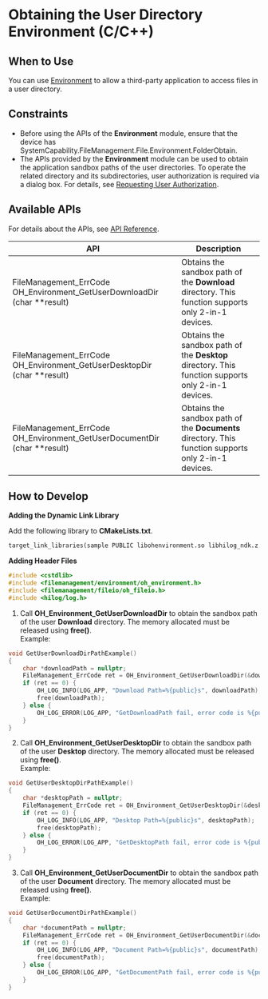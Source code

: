 # Obtaining the User Directory Environment (C/C++)
<!--Kit: Core File Kit-->
<!--Subsystem: FileManagement-->
<!--Owner: @wangke25; @gsl_1234; @wuchengjun5-->
<!--Designer: @gsl_1234; @wangke25-->
<!--Tester: @liuhonggang123; @yue-ye2; @juxiaopang-->
<!--Adviser: @foryourself-->

## When to Use

You can use [Environment](../reference/apis-core-file-kit/capi-oh-environment-h.md) to allow a third-party application to access files in a user directory.

## Constraints

- Before using the APIs of the **Environment** module, ensure that the device has SystemCapability.FileManagement.File.Environment.FolderObtain.
- The APIs provided by the **Environment** module can be used to obtain the application sandbox paths of the user directories. To operate the related directory and its subdirectories, user authorization is required via a dialog box. For details, see [Requesting User Authorization](../security/AccessToken/request-user-authorization.md).

## Available APIs

For details about the APIs, see [API Reference](../reference/apis-core-file-kit/capi-oh-environment-h.md).

| API| Description|
| -------- | -------- |
| FileManagement_ErrCode OH_Environment_GetUserDownloadDir (char **result)| Obtains the sandbox path of the **Download** directory. This function supports only 2-in-1 devices.|
| FileManagement_ErrCode OH_Environment_GetUserDesktopDir (char **result) | Obtains the sandbox path of the **Desktop** directory. This function supports only 2-in-1 devices.|
| FileManagement_ErrCode OH_Environment_GetUserDocumentDir (char **result) | Obtains the sandbox path of the **Documents** directory. This function supports only 2-in-1 devices.|

## How to Develop

**Adding the Dynamic Link Library**

Add the following library to **CMakeLists.txt**.

```txt
target_link_libraries(sample PUBLIC libohenvironment.so libhilog_ndk.z.so)
```

**Adding Header Files**

```c++
#include <cstdlib>
#include <filemanagement/environment/oh_environment.h>
#include <filemanagement/fileio/oh_fileio.h>
#include <hilog/log.h>
```

1. Call **OH_Environment_GetUserDownloadDir** to obtain the sandbox path of the user **Download** directory. The memory allocated must be released using **free()**. <br>Example:

<!--@[get_user_download_dir_path_example](https://gitcode.com/openharmony/applications_app_samples/blob/master/code/DocsSample/CoreFile/NDKEnvironmentSample/entry/src/main/cpp/napi_init.cpp)-->

``` C++
void GetUserDownloadDirPathExample()
{
    char *downloadPath = nullptr;
    FileManagement_ErrCode ret = OH_Environment_GetUserDownloadDir(&downloadPath);
    if (ret == 0) {
        OH_LOG_INFO(LOG_APP, "Download Path=%{public}s", downloadPath);
        free(downloadPath);
    } else {
        OH_LOG_ERROR(LOG_APP, "GetDownloadPath fail, error code is %{public}d", ret);
    }
}
```


2. Call **OH_Environment_GetUserDesktopDir** to obtain the sandbox path of the user **Desktop** directory. The memory allocated must be released using **free()**. <br>Example:

<!--@[get_user_desktop_dir_path_example](https://gitcode.com/openharmony/applications_app_samples/blob/master/code/DocsSample/CoreFile/NDKEnvironmentSample/entry/src/main/cpp/napi_init.cpp)-->

``` C++
void GetUserDesktopDirPathExample()
{
    char *desktopPath = nullptr;
    FileManagement_ErrCode ret = OH_Environment_GetUserDesktopDir(&desktopPath);
    if (ret == 0) {
        OH_LOG_INFO(LOG_APP, "Desktop Path=%{public}s", desktopPath);
        free(desktopPath);
    } else {
        OH_LOG_ERROR(LOG_APP, "GetDesktopPath fail, error code is %{public}d", ret);
    }
}
```


3. Call **OH_Environment_GetUserDocumentDir** to obtain the sandbox path of the user **Document** directory. The memory allocated must be released using **free()**. <br>Example:

<!--@[get_user_document_dir_path_example](https://gitcode.com/openharmony/applications_app_samples/blob/master/code/DocsSample/CoreFile/NDKEnvironmentSample/entry/src/main/cpp/napi_init.cpp)-->

``` C++
void GetUserDocumentDirPathExample()
{
    char *documentPath = nullptr;
    FileManagement_ErrCode ret = OH_Environment_GetUserDocumentDir(&documentPath);
    if (ret == 0) {
        OH_LOG_INFO(LOG_APP, "Document Path=%{public}s", documentPath);
        free(documentPath);
    } else {
        OH_LOG_ERROR(LOG_APP, "GetDocumentPath fail, error code is %{public}d", ret);
    }
}
```
